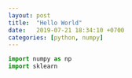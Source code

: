 ```yaml
---
layout: post
title:  "Hello World"
date:   2019-07-21 18:34:10 +0700
categories: [python, numpy]
---
```


```python
import numpy as np
import sklearn
```
